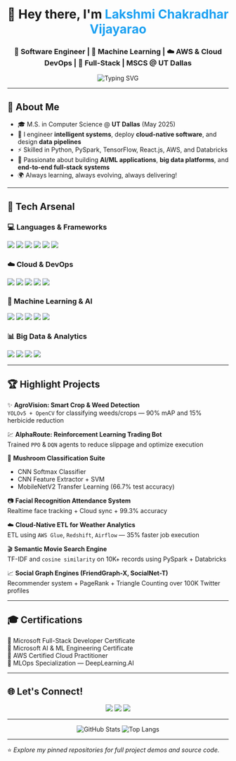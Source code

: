 <h1 align="center">👋 Hey there, I'm <span style="color:#1DA1F2;">Lakshmi Chakradhar Vijayarao</span></h1>
<h3 align="center">🚀 Software Engineer | 🧠 Machine Learning | ☁️ AWS & Cloud DevOps | 🧩 Full-Stack | MSCS @ UT Dallas</h3>

<p align="center">
  <img src="https://readme-typing-svg.demolab.com?font=Fira+Code&size=20&pause=1000&color=FF5733&center=true&vCenter=true&width=435&lines=Transforming+Ideas+into+Scalable+Solutions;Engineering+Data%2C+AI+and+Cloud+Together;Actively+Exploring+Full-Time+Opportunities+%F0%9F%9A%80" alt="Typing SVG" />
</p>

---

## 🌟 About Me

- 🎓 M.S. in Computer Science @ **UT Dallas** (May 2025)  
- 🔧 I engineer **intelligent systems**, deploy **cloud-native software**, and design **data pipelines**  
- ⚡ Skilled in Python, PySpark, TensorFlow, React.js, AWS, and Databricks  
- 🧠 Passionate about building **AI/ML applications**, **big data platforms**, and **end-to-end full-stack systems**  
- 🌍 Always learning, always evolving, always delivering!

---

## 🧰 Tech Arsenal

### 💻 Languages & Frameworks
<p align="left">
  <img src="https://img.shields.io/badge/Python-3670A0?style=for-the-badge&logo=python&logoColor=white"/>
  <img src="https://img.shields.io/badge/Java-ED8B00?style=for-the-badge&logo=openjdk&logoColor=white"/>
  <img src="https://img.shields.io/badge/React.js-61DAFB?style=for-the-badge&logo=react&logoColor=black"/>
  <img src="https://img.shields.io/badge/Node.js-339933?style=for-the-badge&logo=node.js&logoColor=white"/>
  <img src="https://img.shields.io/badge/MySQL-005C84?style=for-the-badge&logo=mysql&logoColor=white"/>
  <img src="https://img.shields.io/badge/Django-092E20?style=for-the-badge&logo=django&logoColor=white"/>
</p>

### ☁️ Cloud & DevOps
<p align="left">
  <img src="https://img.shields.io/badge/AWS-232F3E?style=for-the-badge&logo=amazonaws&logoColor=white"/>
  <img src="https://img.shields.io/badge/Docker-2496ED?style=for-the-badge&logo=docker&logoColor=white"/>
  <img src="https://img.shields.io/badge/Kubernetes-326CE5?style=for-the-badge&logo=kubernetes&logoColor=white"/>
  <img src="https://img.shields.io/badge/Linux-FCC624?style=for-the-badge&logo=linux&logoColor=black"/>
  <img src="https://img.shields.io/badge/Terraform-7B42BC?style=for-the-badge&logo=terraform&logoColor=white"/>
</p>

### 🤖 Machine Learning & AI
<p align="left">
  <img src="https://img.shields.io/badge/TensorFlow-FF6F00?style=for-the-badge&logo=tensorflow&logoColor=white"/>
  <img src="https://img.shields.io/badge/Scikit--Learn-F7931E?style=for-the-badge&logo=scikit-learn&logoColor=white"/>
  <img src="https://img.shields.io/badge/PyTorch-EE4C2C?style=for-the-badge&logo=pytorch&logoColor=white"/>
  <img src="https://img.shields.io/badge/YOLO-00FFFF?style=for-the-badge&logo=github&logoColor=black"/>
  <img src="https://img.shields.io/badge/OpenCV-5C3EE8?style=for-the-badge&logo=opencv&logoColor=white"/>
</p>

### 📊 Big Data & Analytics
<p align="left">
  <img src="https://img.shields.io/badge/Apache%20Spark-E25A1C?style=for-the-badge&logo=apachespark&logoColor=white"/>
  <img src="https://img.shields.io/badge/Hadoop-66CCFF?style=for-the-badge&logo=apachehadoop&logoColor=black"/>
  <img src="https://img.shields.io/badge/Databricks-FF3621?style=for-the-badge&logo=databricks&logoColor=white"/>
  <img src="https://img.shields.io/badge/Kusto-0078D4?style=for-the-badge&logo=microsoftazure&logoColor=white"/>
</p>

---

## 🏆 Highlight Projects

✨ **AgroVision: Smart Crop & Weed Detection**  
`YOLOv5 + OpenCV` for classifying weeds/crops — 90% mAP and 15% herbicide reduction

💹 **AlphaRoute: Reinforcement Learning Trading Bot**  
Trained `PPO` & `DQN` agents to reduce slippage and optimize execution

🍄 **Mushroom Classification Suite**  
- CNN Softmax Classifier  
- CNN Feature Extractor + SVM  
- MobileNetV2 Transfer Learning (66.7% test accuracy)

📷 **Facial Recognition Attendance System**  
Realtime face tracking + Cloud sync + 99.3% accuracy

☁️ **Cloud-Native ETL for Weather Analytics**  
ETL using `AWS Glue`, `Redshift`, `Airflow` — 35% faster job execution

🎬 **Semantic Movie Search Engine**  
TF-IDF and `cosine similarity` on 10K+ records using PySpark + Databricks

📈 **Social Graph Engines (FriendGraph-X, SocialNet-T)**  
Recommender system + PageRank + Triangle Counting over 100K Twitter profiles

---

## 🎓 Certifications

🏅 Microsoft Full-Stack Developer Certificate  
🏅 Microsoft AI & ML Engineering Certificate  
🏅 AWS Certified Cloud Practitioner  
🏅 MLOps Specialization — DeepLearning.AI

---

## 🌐 Let's Connect!

<p align="center">
  <a href="https://www.linkedin.com/in/lakshmichakradharvijayarao/"><img src="https://img.shields.io/badge/LinkedIn-blue?style=for-the-badge&logo=linkedin&logoColor=white"/></a>
  <a href="mailto:lakshmichakradhar.v@gmail.com"><img src="https://img.shields.io/badge/Gmail-EA4335?style=for-the-badge&logo=gmail&logoColor=white"/></a>
  <a href="https://github.com/Lakshmi-Chakradhar-Vijayarao"><img src="https://img.shields.io/badge/GitHub-333?style=for-the-badge&logo=github&logoColor=white"/></a>
</p>

---

<p align="center">
  <img src="https://github-readme-stats.vercel.app/api?username=Lakshmi-Chakradhar-Vijayarao&show_icons=true&theme=radical" alt="GitHub Stats"/>
  <img src="https://github-readme-stats.vercel.app/api/top-langs/?username=Lakshmi-Chakradhar-Vijayarao&layout=compact&theme=tokyonight" alt="Top Langs"/>
</p>

---

⭐ *Explore my pinned repositories for full project demos and source code.*
